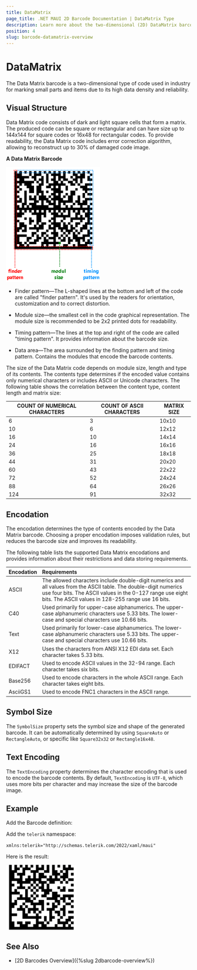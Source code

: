 ```yaml
---
title: DataMatrix
page_title: .NET MAUI 2D Barcode Documentation | DataMatrix Type
description: Learn more about the two-dimensional (2D) DataMatrix barcode type supported by the Telerik UI for MAUI Barcode.
position: 4	
slug: barcode-datamatrix-overview
---
```


# DataMatrix 

The Data Matrix barcode is a two-dimensional type of code used in industry for marking small parts and items due to its high data density and reliability. 

## Visual Structure

Data Matrix code consists of dark and light square cells that form a matrix. The produced code can be square or rectangular and can have size up to 144x144 for square codes or 16x48 for rectangular codes. To provide readability, the Data Matrix code includes error correction algorithm, allowing to reconstruct up to 30% of damaged code image.

**A Data Matrix Barcode**

![Barcode DataMatrix](images/barcode-datamatrix-structure.png)

* Finder pattern&mdash;The L-shaped lines at the bottom and left of the code are called "finder pattern". It's used by the readers for orientation, customization and to correct distortion.

* Module size&mdash;the smallest cell in the code graphical representation. The module size is recommended to be 2x2 printed dots for readability.

* Timing pattern&mdash;The lines at the top and right of the code are called "timing pattern". It provides information about the barcode size.

* Data area&mdash;The area surrounded by the finding pattern and timing pattern. Contains the modules that encode the barcode contents.

The size of the Data Matrix code depends on module size, length and type of its contents. The contents type determines if the encoded value contains only numerical characters or includes ASCII or Unicode characters. The following table shows the correlation between the content type, content length and matrix size:

| COUNT OF NUMERICAL CHARACTERS | COUNT OF ASCII CHARACTERS | MATRIX SIZE |
|---------|---------|---------|
6 |3 | 10x10
10 | 6 | 12x12
16 | 10 | 14x14
24 | 16 | 16x16
36 | 25 | 18x18
44 | 31 | 20x20
60 | 43 | 22x22
72 | 52 | 24x24
88 | 64 | 26x26
124 | 91 | 32x32

## Encodation

The encodation determines the type of contents encoded by the Data Matrix barcode. Choosing a proper encodation imposes validation rules, but reduces the barcode size and improves its readability.

The following table lists the supported Data Matrix encodations and provides information about their restrictions and data storing requirements.

|Encodation|Requirements 
|:---|:---
|ASCII|The allowed characters include double-digit numerics and all values from the ASCII table. The double-digit numerics use four bits. The ASCII values in the 0-127 range use eight bits. The ASCII values in 128-255 range use 16 bits.
|C40|Used primarily for upper-case alphanumerics. The upper-case alphanumeric characters use 5.33 bits. The lower-case and special characters use 10.66 bits.
|Text|Used primarily for lower-case alphanumerics. The lower-case alphanumeric characters use 5.33 bits. The upper-case and special characters use 10.66 bits.
|X12|Uses the characters from ANSI X12 EDI data set. Each character takes 5.33 bits.
|EDIFACT|Used to encode ASCII values in the 32-94 range. Each character takes six bits.
|Base256|Used to encode characters in the whole ASCII range. Each character takes eight bits.
|AsciiGS1|Used to encode FNC1 characters in the ASCII range.

## Symbol Size

The `SymbolSize` property sets the symbol size and shape of the generated barcode. It can be automatically determined by using `SquareAuto` or `RectangleAuto`, or specific like `Square32x32` or `Rectangle16x48`.

## Text Encoding

The `TextEncoding` property determines the character encoding that is used to encode the barcode contents. By default, `TextEncoding` is `UTF-8`, which uses more bits per character and may increase the size of the barcode image.

## Example 

Add the Barcode definition:

<snippet id='datamatrix-example-xaml' />

Add the `telerik` namespace:

```XAML
xmlns:telerik="http://schemas.telerik.com/2022/xaml/maui"
```

Here is the result:

![Barcode DataMatrix](images/barcode-datamatrix-example.png)

## See Also

- [2D Barcodes Overview]({%slug 2dbarcode-overview%})
